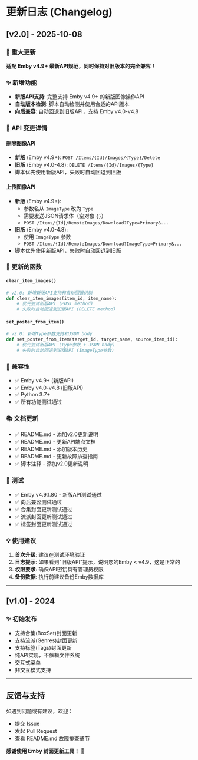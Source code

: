 # 更新日志 (Changelog)

## [v2.0] - 2025-10-08

### 🎉 重大更新

**适配 Emby v4.9+ 最新API规范，同时保持对旧版本的完全兼容！**

### ✨ 新增功能

- **新版API支持**: 完整支持 Emby v4.9+ 的新版图像操作API
- **自动版本检测**: 脚本自动检测并使用合适的API版本
- **向后兼容**: 自动回退到旧版API，支持 Emby v4.0-v4.8

### 🔧 API 变更详情

#### 删除图像API
- **新版** (Emby v4.9+): `POST /Items/{Id}/Images/{Type}/Delete`
- **旧版** (Emby v4.0-4.8): `DELETE /Items/{Id}/Images/{Type}`
- 脚本优先使用新版API，失败时自动回退到旧版

#### 上传图像API
- **新版** (Emby v4.9+): 
  - 参数名从 `ImageType` 改为 `Type`
  - 需要发送JSON请求体（空对象 `{}`）
  - `POST /Items/{Id}/RemoteImages/Download?Type=Primary&...`
- **旧版** (Emby v4.0-4.8):
  - 使用 `ImageType` 参数
  - `POST /Items/{Id}/RemoteImages/Download?ImageType=Primary&...`
- 脚本优先使用新版API，失败时自动回退到旧版

### 📝 更新的函数

#### `clear_item_images()`
```python
# v2.0: 新增新版API支持和自动回退机制
def clear_item_images(item_id, item_name):
    # 优先尝试新版API (POST method)
    # 失败时自动回退到旧版API (DELETE method)
```

#### `set_poster_from_item()`
```python
# v2.0: 新增Type参数支持和JSON body
def set_poster_from_item(target_id, target_name, source_item_id):
    # 优先尝试新版API (Type参数 + JSON body)
    # 失败时自动回退到旧版API (ImageType参数)
```

### 🎯 兼容性

- ✅ Emby v4.9+ (新版API)
- ✅ Emby v4.0-v4.8 (旧版API)
- ✅ Python 3.7+
- ✅ 所有功能测试通过

### 📚 文档更新

- ✅ README.md - 添加v2.0更新说明
- ✅ README.md - 更新API端点文档
- ✅ README.md - 添加版本历史
- ✅ README.md - 更新故障排查指南
- ✅ 脚本注释 - 添加v2.0更新说明

### 🧪 测试

- ✅ Emby v4.9.1.80 - 新版API测试通过
- ✅ 向后兼容测试通过
- ✅ 合集封面更新测试通过
- ✅ 流派封面更新测试通过
- ✅ 标签封面更新测试通过

### 💡 使用建议

1. **首次升级**: 建议在测试环境验证
2. **日志提示**: 如果看到"旧版API"提示，说明您的Emby < v4.9，这是正常的
3. **权限要求**: 确保API密钥具有管理员权限
4. **备份数据**: 执行前建议备份Emby数据库

---

## [v1.0] - 2024

### ✨ 初始发布

- 支持合集(BoxSet)封面更新
- 支持流派(Genres)封面更新
- 支持标签(Tags)封面更新
- 纯API实现，不依赖文件系统
- 交互式菜单
- 非交互模式支持

---

## 反馈与支持

如遇到问题或有建议，欢迎：
- 提交 Issue
- 发起 Pull Request
- 查看 README.md 故障排查章节

**感谢使用 Emby 封面更新工具！** 🎉

